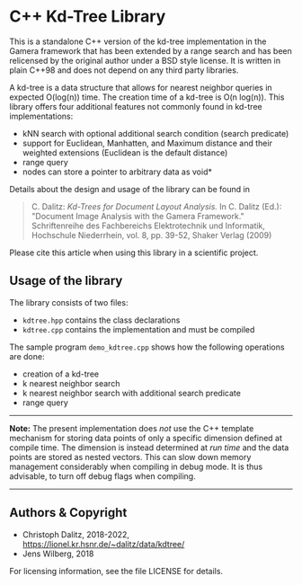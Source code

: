 C++ Kd-Tree Library
===================

This is a standalone C++ version of the kd-tree implementation in the
Gamera framework that has been extended by a range search and has
been relicensed by the original author under a BSD style license.
It is written in plain C++98 and does not depend on any third party
libraries.

A kd-tree is a data structure that allows for nearest neighbor queries
in expected O(log(n)) time. The creation time of a kd-tree is O(n log(n)).
This library offers four additional features not commonly found in kd-tree
implementations:

 - kNN search with optional additional search condition (search predicate)
 - support for Euclidean, Manhatten, and Maximum distance and
   their weighted extensions (Euclidean is the default distance)
 - range query
 - nodes can store a pointer to arbitrary data as void*

Details about the design and usage of the library can be found in

> C. Dalitz: *Kd-Trees for Document Layout Analysis.*
> In C. Dalitz (Ed.): "Document Image Analysis with the Gamera Framework."
> Schriftenreihe des Fachbereichs Elektrotechnik und Informatik,
> Hochschule Niederrhein, vol. 8, pp. 39-52, Shaker Verlag (2009)

Please cite this article when using this library in a scientific project.


Usage of the library
--------------------

The library consists of two files:

 - `kdtree.hpp` contains the class declarations
 - `kdtree.cpp` contains the implementation and must be compiled

The sample program `demo_kdtree.cpp` shows how the following operations
are done:

 - creation of a kd-tree
 - k nearest neighbor search
 - k nearest neighbor search with additional search predicate
 - range query

***
**Note:**
The present implementation does *not* use the C++ template mechanism
for storing data points of only a specific dimension defined at compile time.
The dimension is instead determined at *run time* and the data points are
stored as nested vectors. This can slow down memory management considerably
when compiling in debug mode. It is thus advisable, to turn off debug flags
when compiling.

***

Authors & Copyright
-------------------

 - Christoph Dalitz, 2018-2022, <https://lionel.kr.hsnr.de/~dalitz/data/kdtree/>
 - Jens Wilberg, 2018

For licensing information, see the file LICENSE for details.
